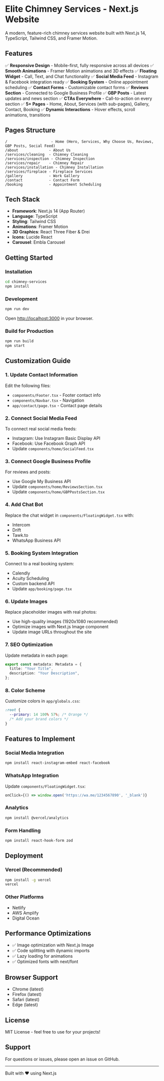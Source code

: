 # Elite Chimney Services - Next.js Website

A modern, feature-rich chimney services website built with Next.js 14, TypeScript, Tailwind CSS, and Framer Motion.

## Features

✅ **Responsive Design** - Mobile-first, fully responsive across all devices
✅ **Smooth Animations** - Framer Motion animations and 3D effects
✅ **Floating Widget** - Call, Text, and Chat functionality
✅ **Social Media Feed** - Instagram & Facebook integration ready
✅ **Booking System** - Online appointment scheduling
✅ **Contact Forms** - Customizable contact forms
✅ **Reviews Section** - Connected to Google Business Profile
✅ **GBP Posts** - Latest updates and news section
✅ **CTAs Everywhere** - Call-to-action on every section
✅ **5+ Pages** - Home, About, Services (with sub-pages), Gallery, Contact, Booking
✅ **Dynamic Interactions** - Hover effects, scroll animations, transitions

## Pages Structure

```
/                    - Home (Hero, Services, Why Choose Us, Reviews, GBP Posts, Social Feed)
/about              - About Us
/services/cleaning  - Chimney Cleaning
/services/inspection - Chimney Inspection
/services/repair    - Chimney Repair
/services/installation - Chimney Installation
/services/fireplace - Fireplace Services
/gallery            - Work Gallery
/contact            - Contact Form
/booking            - Appointment Scheduling
```

## Tech Stack

- **Framework**: Next.js 14 (App Router)
- **Language**: TypeScript
- **Styling**: Tailwind CSS
- **Animations**: Framer Motion
- **3D Graphics**: React Three Fiber & Drei
- **Icons**: Lucide React
- **Carousel**: Embla Carousel

## Getting Started

### Installation

```bash
cd chimney-services
npm install
```

### Development

```bash
npm run dev
```

Open [http://localhost:3000](http://localhost:3000) in your browser.

### Build for Production

```bash
npm run build
npm start
```

## Customization Guide

### 1. Update Contact Information

Edit the following files:
- `components/Footer.tsx` - Footer contact info
- `components/Navbar.tsx` - Navigation
- `app/contact/page.tsx` - Contact page details

### 2. Connect Social Media Feed

To connect real social media feeds:
- Instagram: Use Instagram Basic Display API
- Facebook: Use Facebook Graph API
- Update `components/home/SocialFeed.tsx`

### 3. Connect Google Business Profile

For reviews and posts:
- Use Google My Business API
- Update `components/home/ReviewsSection.tsx`
- Update `components/home/GBPPostsSection.tsx`

### 4. Add Chat Bot

Replace the chat widget in `components/FloatingWidget.tsx` with:
- Intercom
- Drift
- Tawk.to
- WhatsApp Business API

### 5. Booking System Integration

Connect to a real booking system:
- Calendly
- Acuity Scheduling
- Custom backend API
- Update `app/booking/page.tsx`

### 6. Update Images

Replace placeholder images with real photos:
- Use high-quality images (1920x1080 recommended)
- Optimize images with Next.js Image component
- Update image URLs throughout the site

### 7. SEO Optimization

Update metadata in each page:
```typescript
export const metadata: Metadata = {
  title: "Your Title",
  description: "Your Description",
};
```

### 8. Color Scheme

Customize colors in `app/globals.css`:
```css
:root {
  --primary: 14 100% 57%; /* Orange */
  /* Add your brand colors */
}
```

## Features to Implement

### Social Media Integration
```bash
npm install react-instagram-embed react-facebook
```

### WhatsApp Integration
Update `components/FloatingWidget.tsx`:
```typescript
onClick={() => window.open('https://wa.me/1234567890', '_blank')}
```

### Analytics
```bash
npm install @vercel/analytics
```

### Form Handling
```bash
npm install react-hook-form zod
```

## Deployment

### Vercel (Recommended)
```bash
npm install -g vercel
vercel
```

### Other Platforms
- Netlify
- AWS Amplify
- Digital Ocean

## Performance Optimizations

- ✅ Image optimization with Next.js Image
- ✅ Code splitting with dynamic imports
- ✅ Lazy loading for animations
- ✅ Optimized fonts with next/font

## Browser Support

- Chrome (latest)
- Firefox (latest)
- Safari (latest)
- Edge (latest)

## License

MIT License - feel free to use for your projects!

## Support

For questions or issues, please open an issue on GitHub.

---

Built with ❤️ using Next.js
